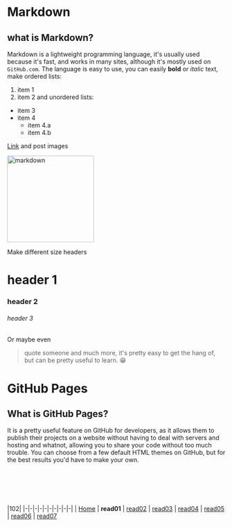 # Markdown
## what is Markdown?
Markdown is a lightweight programming language, it's usually used because it's fast, and works in many sites, although it's mostly used on `GitHub.com`.
The language is easy to use, you can easily **bold** or *italic* text, make ordered lists:
1. item 1
2. item 2
and unordered lists:
- item 3
- item 4
  - item 4.a
  - item 4.b

[Link](https://upload.wikimedia.org/wikipedia/commons/thumb/4/48/Markdown-mark.svg/1200px-Markdown-mark.svg.png) and post images   

<img src="https://upload.wikimedia.org/wikipedia/commons/thumb/4/48/Markdown-mark.svg/1200px-Markdown-mark.svg.png" alt="markdown" width="200"/>  

Make different size headers
# header 1
### header 2
###### header 3
Or maybe even
> quote someone
and much more, it's pretty easy to get the hang of, but can be pretty useful to learn. :grin:

# GitHub Pages
## What is GitHub Pages?
It is a pretty useful feature on GitHub for developers, as it allows them to publish their projects on a website without having to deal with servers and hosting and whatnot, allowing you to share your code without too much trouble.
You can choose from a few default HTML themes on GitHub, but for the best results you'd have to make your own.



<br/><br/> 
<br/><br/> 



|102|
|-|-|-|-|-|-|-|-|-|-|
| [Home](https://suhaib-ersan.github.io/reading-notes/) | **read01** | [read02](https://suhaib-ersan.github.io/reading-notes/read02) | [read03](https://suhaib-ersan.github.io/reading-notes/read03) | [read04](https://suhaib-ersan.github.io/reading-notes/read04) | [read05](https://suhaib-ersan.github.io/reading-notes/read05) | [read06](https://suhaib-ersan.github.io/reading-notes/read06) | [read07](https://suhaib-ersan.github.io/reading-notes/read07)

